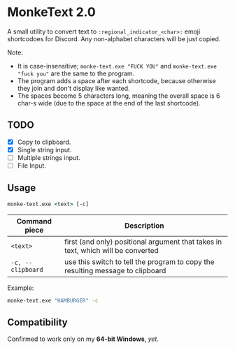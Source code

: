# MonkeText 2.0

A small utility to convert text to `:regional_indicator_<char>:` emoji shortcodoes for Discord. Any non-alphabet characters will be just copied.

Note:
- It is case-insensitive; `monke-text.exe "FUCK YOU"` and `monke-text.exe "fuck you"` are the same to the program.
- The program adds a space after each shortcode, because otherwise they join and don't display like wanted.
- The spaces become 5 characters long, meaning the overall space is 6 char-s wide (due to the space at the end of the last shortcode).

## TODO
- [x] Copy to clipboard.
- [x] Single string input.
- [ ] Multiple strings input.
- [ ] File Input.

## Usage
```bat
monke-text.exe <text> [-c]
```

| Command piece     | Description                                                                      |
|-------------------|----------------------------------------------------------------------------------|
| `<text>`          | first (and only) positional argument that takes in text, which will be converted |
| `-c, --clipboard` | use this switch to tell the program to copy the resulting message to clipboard   |

Example:
```bat
monke-text.exe "HAMBURGER" -c
```

## Compatibility

Confirmed to work only on my **64-bit Windows**, *yet*.
